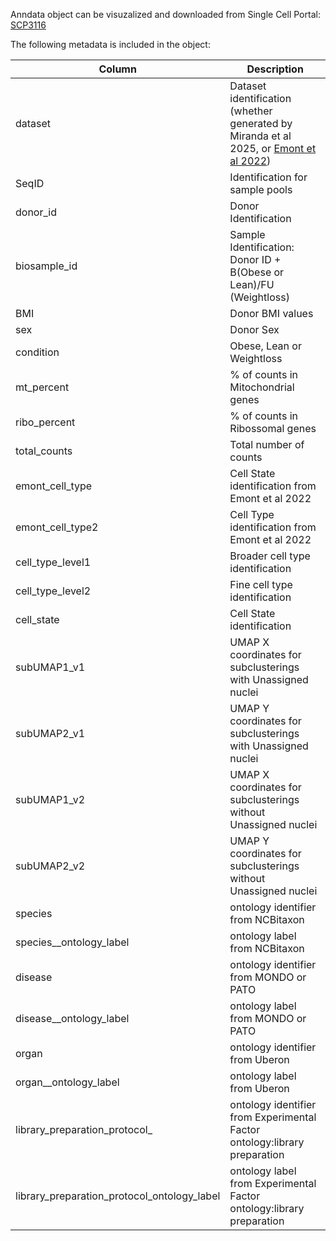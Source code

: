 Anndata object can be visuzalized and downloaded from Single Cell Portal: [SCP3116](https://singlecell.broadinstitute.org/single_cell/study/SCP3116)

The following metadata is included in the object:

| Column | Description |
|--------|-------------|
| dataset | Dataset identification (whether generated by Miranda et al 2025, or [Emont et al 2022](https://www.nature.com/articles/s41586-022-04518-2)) |
| SeqID | Identification for sample pools |
| donor_id | Donor Identification |
| biosample_id | Sample Identification: Donor ID + B(Obese or Lean)/FU (Weightloss) |
| BMI | Donor BMI values |
| sex | Donor Sex |
| condition | Obese, Lean or Weightloss |
| mt_percent | % of counts in Mitochondrial genes |
| ribo_percent | % of counts in Ribossomal genes |
| total_counts | Total number of counts |
| emont_cell_type | Cell State identification from Emont et al 2022 |
| emont_cell_type2 | Cell Type identification from Emont et al 2022 |
| cell_type_level1 | Broader cell type identification |
| cell_type_level2 | Fine cell type identification |
| cell_state | Cell State identification |
| subUMAP1_v1 | UMAP X coordinates for subclusterings with Unassigned nuclei |
| subUMAP2_v1 | UMAP Y coordinates for subclusterings with Unassigned nuclei |
| subUMAP1_v2 | UMAP X coordinates for subclusterings without Unassigned nuclei |
| subUMAP2_v2 | UMAP Y coordinates for subclusterings without Unassigned nuclei |
| species | ontology identifier from NCBitaxon |
| species__ontology_label | ontology label from NCBitaxon |
| disease | ontology identifier from MONDO or PATO |
| disease__ontology_label | ontology label from MONDO or PATO |
| organ | ontology identifier from Uberon |
| organ__ontology_label | ontology label from Uberon |
| library_preparation_protocol_| ontology identifier from Experimental Factor ontology:library preparation |
| library_preparation_protocol_ontology_label | ontology label from Experimental Factor ontology:library preparation |
